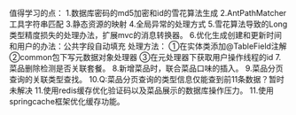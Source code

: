 值得学习的点：
1.数据库密码的md5加密和id的雪花算法生成
2.AntPathMatcher工具字符串匹配
3.静态资源的映射
4.全局异常的处理方式
5.雪花算法导致的Long类型精度损失的处理办法，扩展mvc的消息转换器。
6.优化生成创建和更新时间和用户的办法：公共字段自动填充
    处理方法：
        ①在实体类添加@TableField注解
        ②common包下写元数据对象处理器
        ③在元处理器下获取用户操作线程的id
7.菜品删除检测是否关联套餐。
8.新增菜品时，联合菜品口味的插入。
9.菜品分页查询的关联类型查找。
10.Q:菜品分页查询的类型信息仅能查到前11条数据？暂时未解决
11.使用redis缓存优化验证码以及菜品展示的数据库操作压力。
11.使用springcache框架优化缓存功能。